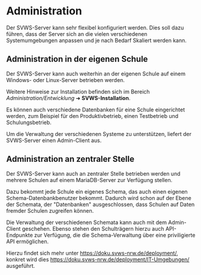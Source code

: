 # Administration

Der SVWS-Server kann sehr flexibel konfiguriert werden. Dies soll dazu führen, dass der Server sich an die vielen verschiedenen Systemumgebungen anpassen und je nach Bedarf Skaliert werden kann.

## Administration in der eigenen Schule

Der SVWS-Server kann auch weiterhin an der eigenen Schule auf einem Windows- oder Linux-Server betrieben werden.

Weitere Hinweise zur Installation befinden sich im Bereich *Administration/Entwicklung* ➜ **SVWS-Installation**.  

Es können auch verschiedene Datenbanken für eine Schule eingerichtet werden, zum Beispiel für den Produktivbetrieb, einen Testbetrieb und Schulungsbetrieb.

Um die Verwaltung der verschiedenen Systeme zu unterstützen, liefert der SVWS-Server einen Admin-Client aus.

## Administration an zentraler Stelle

Der SVWS-Server kann auch an zentraler Stelle betrieben werden und mehrere Schulen auf einem MariaDB-Server zur Verfügung stellen.

Dazu bekommt jede Schule ein eigenes Schema, das auch einen eigenen Schema-Datenbankbenutzer bekommt. Dadurch wird schon auf der Ebene der Schemata, der "Datenbanken" ausgeschlossen, dass Schulen auf Daten fremder Schulen zugreifen können.

Die Verwaltung der verschiedenen Schemata kann auch mit dem Admin-Client geschehen. Ebenso stehen den Schulträgern hierzu auch API-Endpunkte zur Verfügung, die die Schema-Verwaltung über eine priviligierte API ermöglichen.

Hierzu findet sich mehr unter https://doku.svws-nrw.de/deployment/, konkret wird dies https://doku.svws-nrw.de/deployment/IT-Umgebungen/ ausgeführt.
